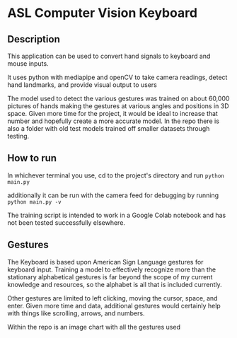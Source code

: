 # **ASL Computer Vision Keyboard**

## Description
This application can be used to convert hand signals to keyboard and mouse inputs. 

It uses python with mediapipe and openCV to take camera readings, detect hand landmarks, and provide visual output to users

The model used to detect the various gestures was trained on about 60,000 pictures of hands making the gestures at various angles and positions in 3D space. Given more time for the project, it would be ideal to increase that number and hopefully create a more accurate model. In the repo there is also a folder with old test models trained off smaller datasets through testing.

## How to run
In whichever terminal you use, cd to the project's directory and run
`python main.py`

additionally it can be run with the camera feed for debugging by running
`python main.py -v`

The training script is intended to work in a Google Colab notebook and has not been tested successfully elsewhere.

## Gestures
The Keyboard is based upon American Sign Language gestures for keyboard input. Training a model to effectively recognize more than the stationary alphabetical gestures is far beyond the scope of my current knowledge and resources, so the alphabet is all that is included currently.

Other gestures are limited to left clicking, moving the cursor, space, and enter. Given more time and data, additional gestures would certainly help with things like scrolling, arrows, and numbers. 

Within the repo is an image chart with all the gestures used